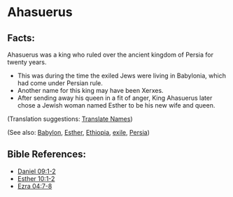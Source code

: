 # Ahasuerus #

## Facts: ##

Ahasuerus was a king who ruled over the ancient kingdom of Persia for twenty years.

* This was during the time the exiled Jews were living in Babylonia, which had come under Persian rule.
* Another name for this king may have been Xerxes.
* After sending away his queen in a fit of anger, King Ahasuerus later chose a Jewish woman named Esther to be his new wife and queen.

(Translation suggestions: [Translate Names](en/ta-vol1/translate/man/translate-names))

(See also: [Babylon](../other/babylon.md), [Esther](../other/esther.md), [Ethiopia](../other/ethiopia.md), [exile](../other/exile.md), [Persia](../other/persia.md))

## Bible References: ##

* [Daniel 09:1-2](en/tn/dan/help/09/01)
* [Esther 10:1-2](en/tn/est/help/10/01)
* [Ezra 04:7-8](en/tn/ezr/help/04/07)